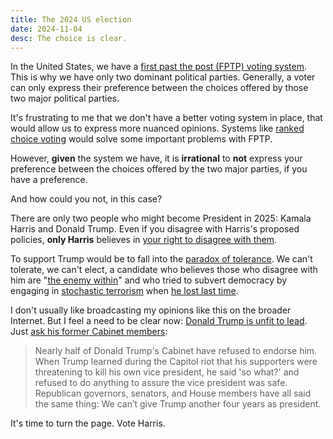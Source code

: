 ```yaml
---
title: The 2024 US election
date: 2024-11-04
desc: The choice is clear.
---
```


In the United States, we have a [first past the post (FPTP) voting system][fptp]. This is why we have only two dominant political parties. Generally, a voter can only express their preference between the choices offered by those two major political parties.

It's frustrating to me that we don't have a better voting system in place, that would allow us to express more nuanced opinions. Systems like [ranked choice voting][rcv] would solve some important problems with FPTP.

However, **given** the system we have, it is **irrational** to **not** express your preference between the choices offered by the two major parties, if you have a preference.

And how could you not, in this case?

There are only two people who might become President in 2025: Kamala Harris and Donald Trump. Even if you disagree with Harris's proposed policies, **only Harris** believes in [your right to disagree with them](https://www.threads.net/@kamalahq/post/DB4aHh4uP8l).

To support Trump would be to fall into the [paradox of tolerance][tolerance]. We can't tolerate, we can't elect, a candidate who believes those who disagree with him are "[the enemy within][enemy-within]" and who tried to subvert democracy by engaging in [stochastic terrorism][terror] when [he lost last time][jan6].

I don't usually like broadcasting my opinions like this on the broader Internet. But I feel a need to be clear now: [Donald Trump is unfit to lead][unfit]. Just [ask his former Cabinet members][cabinet]:

> Nearly half of Donald Trump's Cabinet have refused to endorse him. When Trump learned during the Capitol riot that his supporters were threatening to kill his own vice president, he said 'so what?' and refused to do anything to assure the vice president was safe. Republican governors, senators, and House members have all said the same thing: We can’t give Trump another four years as president.

It's time to turn the page. Vote Harris.

[fptp]: https://www.youtube.com/watch?v=s7tWHJfhiyo
[rcv]: https://fairvote.org/our-reforms/ranked-choice-voting/
[tolerance]: /posts/moderation
[enemy-within]: https://www.theguardian.com/us-news/2024/oct/14/trump-military-enemy-within-armed-forces-election-day
[terror]: https://en.wikipedia.org/wiki/Stochastic_terrorism
[jan6]: https://en.wikipedia.org/wiki/January_6_United_States_Capitol_attack
[unfit]: https://www.nytimes.com/interactive/2024/11/02/opinion/vote-harris-2024-election.html
[cabinet]: https://www.thebulwark.com/p/reich-track-wrong-track
